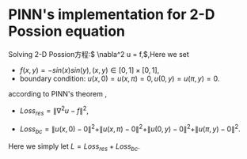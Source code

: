 # PINN's implementation for 2-D Possion equation

Solving 2-D Possion方程:$ \nabla^2 u = f,$,Here we set

- $f(x,y)=-sin(x)sin(y),(x,y)\in [0,1]\times[0,1]$,
- boundary condition: $u(x,0)=u(x,\pi)=0,u(0,y)=u(\pi,y)=0$.

according to PINN's theorem , 

- $Loss_{res}=\|\nabla^2 u - f\|^2$,

- $Loss_{bc}=\|u(x,0)-0\|^2+\|u(x,\pi)-0\|^2+\|u(0,y)-0\|^2+\|u(\pi,y)-0\|^2$.

Here we simply let $L=Loss_{res}+Loss_{bc}$.




